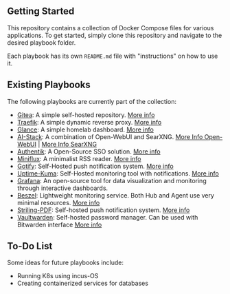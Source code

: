 ## Getting Started

This repository contains a collection of Docker Compose files for various applications. To get started, simply clone this repository and navigate to the desired playbook folder.

Each playbook has its own `README.md` file with "instructions" on how to use it.

## Existing Playbooks

The following playbooks are currently part of the collection:

* [Gitea](Gitea/): A simple self-hosted repository. [More info](https://docs.gitea.com/next/installation/install-with-docker)
* [Traefik](Traefik/): A simple dynamic reverse proxy. [More info](https://doc.traefik.io/traefik/user-guides/docker-compose/basic-example/)
* [Glance](Glance/): A simple homelab dashboard. [More info](https://github.com/glanceapp/glance)
* [AI-Stack](AI-Stack/): A combination of Open-WebUI and SearXNG. [More Info Open-WebUI](https://github.com/open-webui/open-webui/blob/main/docker-compose.yaml) | [More Info SearXNG](https://github.com/searxng/searxng-docker/blob/master/docker-compose.yaml)
* [Authentik](Authentik/): A Open-Source SSO solution. [More info](https://version-2021-2.goauthentik.io/docs/installation/docker-compose/)
* [Miniflux](Miniflux/): A minimalist RSS reader. [More info](https://miniflux.app/docs/docker.html)
* [Gotify](Gotify/): Self-Hosted push notification system. [More info](https://gotify.net/docs/install)
* [Uptime-Kuma](Uptime-Kuma/): Self-Hosted monitoring tool with notifications. [More info](https://github.com/louislam/uptime-kuma/blob/master/compose.yaml)
* [Grafana](Grafana/): An open-source tool for data visualization and monitoring through interactive dashboards.
* [Beszel](Beszel): Lightweight monitoring service. Both Hub and Agent use very minimal resources. [More info](https://www.beszel.dev/guide/hub-installation)
* [Striling-PDF](Striling-PDF/): Self-hosted push notification system. [More info](https://docs.stirlingpdf.com/Installation/Docker%20Install)
* [Vaultwarden](Vaultwarden/): Self-hosted password manager. Can be used with Bitwarden interface [More info](https://github.com/dani-garcia/vaultwarden?tab=readme-ov-file#docker-compose)

## To-Do List

Some ideas for future playbooks include:

* Running K8s using incus-OS
* Creating containerized services for databases
